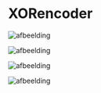 # XORencoder

![afbeelding](https://github.com/user-attachments/assets/9c4b8796-a2eb-468a-a9d5-dd0e7d1ed7a5)

![afbeelding](https://github.com/user-attachments/assets/fa0165d4-607a-43e9-b847-d04d08fe934f)

![afbeelding](https://github.com/user-attachments/assets/e619c9e2-ce30-44f1-bc5d-5e668a8f84da)

![afbeelding](https://github.com/user-attachments/assets/f464f6ba-4c04-4b76-b9df-7896c6b89961)
